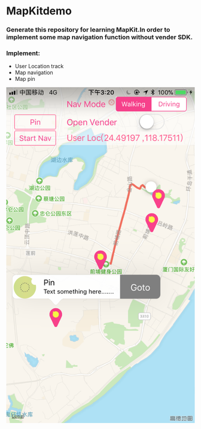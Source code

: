 # MapKitdemo
### Generate this repository for learning MapKit.In order to implement some map navigation function without vender SDK.
### Implement:
* User Location track
* Map navigation
* Map pin


![image](navi.jpeg)

